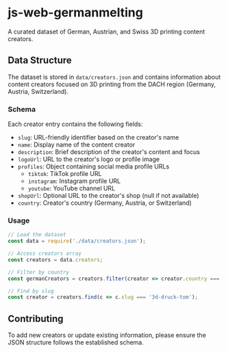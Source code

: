 # js-web-germanmelting

A curated dataset of German, Austrian, and Swiss 3D printing content creators.

## Data Structure

The dataset is stored in `data/creators.json` and contains information about content creators focused on 3D printing from the DACH region (Germany, Austria, Switzerland).

### Schema

Each creator entry contains the following fields:

- `slug`: URL-friendly identifier based on the creator's name
- `name`: Display name of the content creator
- `description`: Brief description of the creator's content and focus
- `logoUrl`: URL to the creator's logo or profile image
- `profiles`: Object containing social media profile URLs
  - `tiktok`: TikTok profile URL
  - `instagram`: Instagram profile URL  
  - `youtube`: YouTube channel URL
- `shopUrl`: Optional URL to the creator's shop (null if not available)
- `country`: Creator's country (Germany, Austria, or Switzerland)

### Usage

```javascript
// Load the dataset
const data = require('./data/creators.json');

// Access creators array
const creators = data.creators;

// Filter by country
const germanCreators = creators.filter(creator => creator.country === 'Germany');

// Find by slug
const creator = creators.find(c => c.slug === '3d-druck-tom');
```

## Contributing

To add new creators or update existing information, please ensure the JSON structure follows the established schema.